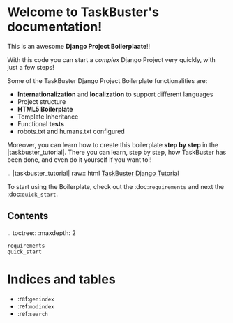 Welcome to TaskBuster's documentation!
======================================

This is an awesome **Django Project Boilerplaate**!!

With this code you can start a *complex* Django Project 
very quickly, with just a few steps!

Some of the TaskBuster Django Project Boilerplate functionalities are:
 
- **Internationalization** and **localization** to support different languages
- Project structure
- **HTML5 Boilerplate**
- Template Inheritance
- Functional **tests**
- robots.txt and humans.txt configured

Moreover, you can learn how to create this boilerplate **step by step**
in the |taskbuster_tutorial|. There you can learn, step by step, how 
TaskBuster has been done, and even do it yourself if you want to!!

.. |taskbuster_tutorial| raw:: html
    <a href="http://marinamele.com/taskbuster-django-tutorial" 
    target="_blank">TaskBuster Django Tutorial</a>

To start using the Boilerplate, check out the :doc:`requirements` 
and next the :doc:`quick_start`.

Contents
--------

.. toctree::
    :maxdepth: 2

    requirements
    quick_start


Indices and tables
==================

* :ref:`genindex`
* :ref:`modindex`
* :ref:`search`
